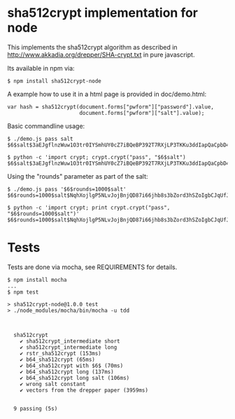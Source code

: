 sha512crypt implementation for node
===================================

This implements the sha512crypt algorithm as described in
http://www.akkadia.org/drepper/SHA-crypt.txt
in pure javascript. 

Its available in npm via:
```
$ npm install sha512crypt-node
```

A example how to use it in a html page is provided in doc/demo.html:
```
var hash = sha512crypt(document.forms["pwform"]["password"].value,
                       document.forms["pwform"]["salt"].value);
```


Basic commandline usage:
```
$ ./demo.js pass salt
$6$salt$3aEJgflnzWuw1O3tr0IYSmhUY0cZ7iBQeBP392T7RXjLP3TKKu3ddIapQaCpbD4p9ioeGaVIjOHaym7HvCuUm0

$ python -c 'import crypt; crypt.crypt("pass", "$6$salt")
$6$salt$3aEJgflnzWuw1O3tr0IYSmhUY0cZ7iBQeBP392T7RXjLP3TKKu3ddIapQaCpbD4p9ioeGaVIjOHaym7HvCuUm0
```


Using the "rounds" parameter as part of the salt:
```
$ ./demo.js pass '$6$rounds=1000$salt'
$6$rounds=1000$salt$NqhXojlgP5NLvJojBnjQD87i66jhb8s3bZord3hSZoIgbCJqUfJdp7pclsLBBqgn02fAtd/vn4lieLeX5J.h90

$ python -c 'import crypt; print crypt.crypt("pass", "$6$rounds=1000$salt")'
$6$rounds=1000$salt$NqhXojlgP5NLvJojBnjQD87i66jhb8s3bZord3hSZoIgbCJqUfJdp7pclsLBBqgn02fAtd/vn4lieLeX5J.h90
```

Tests
=====

Tests are done via mocha, see REQUIREMENTS for details.
```
$ npm install mocha
...
$ npm test

> sha512crypt-node@1.0.0 test
> ./node_modules/mocha/bin/mocha -u tdd



  sha512crypt
    ✔ sha512crypt_intermediate short
    ✔ sha512crypt_intermediate long
    ✔ rstr_sha512crypt (153ms)
    ✔ b64_sha512crypt (65ms)
    ✔ b64_sha512crypt with $6$ (70ms)
    ✔ b64_sha512crypt long (137ms)
    ✔ b64_sha512crypt long salt (106ms)
    ✔ wrong salt constant
    ✔ vectors from the drepper paper (3959ms)


  9 passing (5s)
```
